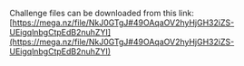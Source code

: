 Challenge files can be downloaded from this link:
[https://mega.nz/file/NkJ0GTgJ#49OAqaOV2hyHjGH32iZS-UEigqlnbgCtpEdB2nuhZYI](https://mega.nz/file/NkJ0GTgJ#49OAqaOV2hyHjGH32iZS-UEigqlnbgCtpEdB2nuhZYI)
